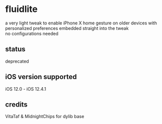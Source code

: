 # fluidlite
a very light tweak to enable iPhone X home gesture on older devices with personalized preferences embedded straight into the tweak  
no configurations needed
## status
deprecated
## iOS version supported
iOS 12.0 - iOS 12.4.1
## credits
VitaTaf & MidnightChips for dylib base
